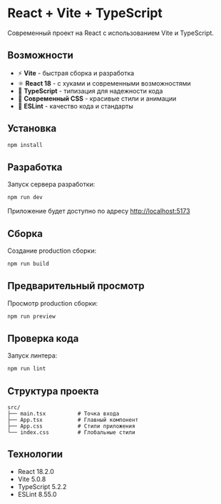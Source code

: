 # React + Vite + TypeScript

Современный проект на React с использованием Vite и TypeScript.

## Возможности

- ⚡ **Vite** - быстрая сборка и разработка
- ⚛️ **React 18** - с хуками и современными возможностями
- 📝 **TypeScript** - типизация для надежности кода
- 🎨 **Современный CSS** - красивые стили и анимации
- 🔧 **ESLint** - качество кода и стандарты

## Установка

```bash
npm install
```

## Разработка

Запуск сервера разработки:

```bash
npm run dev
```

Приложение будет доступно по адресу [http://localhost:5173](http://localhost:5173)

## Сборка

Создание production сборки:

```bash
npm run build
```

## Предварительный просмотр

Просмотр production сборки:

```bash
npm run preview
```

## Проверка кода

Запуск линтера:

```bash
npm run lint
```

## Структура проекта

```
src/
├── main.tsx          # Точка входа
├── App.tsx           # Главный компонент
├── App.css           # Стили приложения
└── index.css         # Глобальные стили
```

## Технологии

- React 18.2.0
- Vite 5.0.8
- TypeScript 5.2.2
- ESLint 8.55.0 